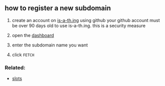 <script>
    import Alert from '$lib/client/docs/component/Alert.svelte';
</script>



## how to register a new subdomain

1. create an account on [is-a-th.ing](is-a-th.ing) using github
<Alert>your github account must be over 90 days old to use is-a-th.ing. this is a security measure</Alert>

1. open the [dashboard](/dashboard/~)
1. enter the subdomain name you want
1. click `FETCH`

### Related:
- [slots](/docs/register/slots)